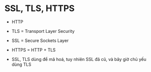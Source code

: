 # SSL, TLS, HTTPS
- HTTP
- TLS = Transport Layer Security
- SSL = Secure Sockets Layer
- HTTPS = HTTP + TLS

- SSL, TLS dùng để mã hoá, tuy nhiên SSL đã cũ, và bây giờ chủ yếu dùng TLS